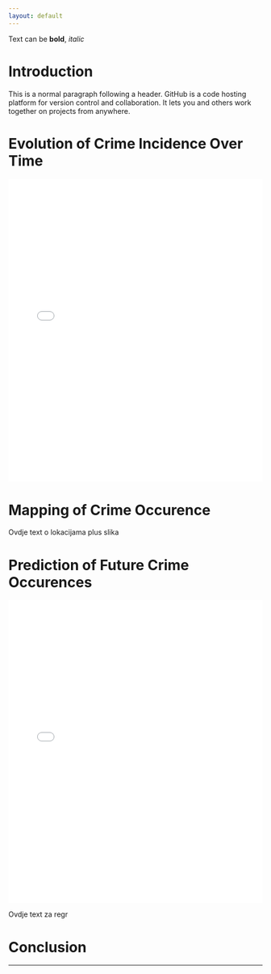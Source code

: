 ```yaml
---
layout: default
---
```


Text can be **bold**, _italic_

# Introduction

This is a normal paragraph following a header. GitHub is a code hosting platform for version control and collaboration. It lets you and others work together on projects from anywhere.


# Evolution of Crime Incidence Over Time

<iframe src="crimes_plot.html" style="width:100%;height:600px;border:none;"></iframe>



# Mapping of Crime Occurence

Ovdje text o lokacijama plus slika


# Prediction of Future Crime Occurences

<iframe src="crime_regression_plots.html" style="width:100%;height:600px;border:none;"></iframe>

Ovdje text za regr

# Conclusion

* * *


